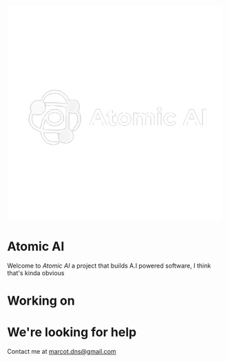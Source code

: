 ![Atomic AI Logo](/profile/atomicai_inverted.png)

# Atomic AI

Welcome to *Atomic AI* a project that builds A.I powered software, I think that's kinda obvious

# Working on

# We're looking for help

Contact me at marcot.dns@gmail.com
